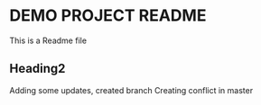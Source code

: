 # DEMO PROJECT README
This is a Readme file

## Heading2
Adding some updates, created branch
Creating conflict in master

